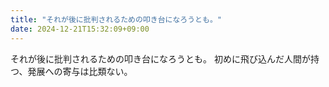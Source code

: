 ```yaml
---
title: "それが後に批判されるための叩き台になろうとも。"
date: 2024-12-21T15:32:09+09:00
---
```

それが後に批判されるための叩き台になろうとも。
初めに飛び込んだ人間が持つ、発展への寄与は比類ない。
